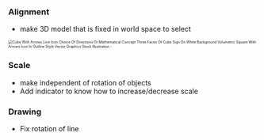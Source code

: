 ### Alignment

- make 3D model that is fixed in world space to select

<img src="https://media.istockphoto.com/id/1282417631/vector/cube-with-arrows-line-icon-choice-of-directions-or-mathematical-concept-three-faces-of-cube.jpg?s=612x612&amp;w=0&amp;k=20&amp;c=45L25QZrP3_MdkzmSexCRYiBtoA4_p0mykiuzcMiWwU=" alt="Cube With Arrows Line Icon Choice Of Directions Or Mathematical Concept  Three Faces Of Cube Sign On White Background Volumetric Square With Arrows  Icon In Outline Style Vector Graphics Stock Illustration -" style="zoom:50%;" />

### Scale

- make independent of rotation of objects
- Add indicator to know how to increase/decrease scale

### Drawing

- Fix rotation of line

